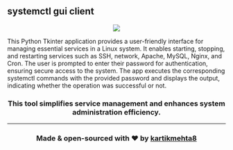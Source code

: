 ## systemctl gui client

<p align="center">
  <img src="https://github.com/kartikmehta8/systemctl-gui-client/assets/77505989/4eb0d7f0-38bb-4777-a2cf-b23ee0ecfb06" />
</p>

This Python Tkinter application provides a user-friendly interface for managing essential services in a Linux system. It enables starting, stopping, and restarting services such as SSH, network, Apache, MySQL, Nginx, and Cron. The user is prompted to enter their password for authentication, ensuring secure access to the system. The app executes the corresponding systemctl commands with the provided password and displays the output, indicating whether the operation was successful or not.

<h3 align="center">
  This tool simplifies service management and enhances system administration efficiency.
</h3>

<hr />

<h3 align="center">
  Made & open-sourced with ❤️ by <a href="https://www.kartikmehta.xyz">kartikmehta8</a>
</h3>
